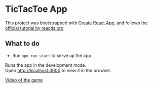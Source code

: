 
# TicTacToe App

This project was bootstrapped with [Create React App](https://github.com/facebook/create-react-app),
and follows the [official tutorial by reactjs.org](https://reactjs.org/tutorial/tutorial.html)

## What to do
- Run `npm run start` to serve up the app

Runs the app in the development mode.\
Open [http://localhost:3000](http://localhost:3000) to view it in the browser.

[Video of the game](./tictactoevideo.mov)